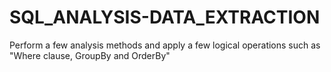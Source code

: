 # SQL_ANALYSIS-DATA_EXTRACTION
Perform a few analysis methods and apply a few logical operations such as "Where clause, GroupBy and OrderBy"
